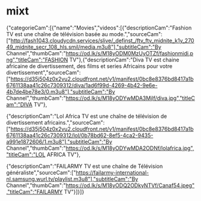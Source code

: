 # mixt
{"categorieCam":[{"name":"Movies","videos":[{"descriptionCam":"Fashion TV est une chaîne de télévision basée au mode.","sourceCam":["http://fash1043.cloudycdn.services/slive/_definst_/ftv_ftv_midnite_k1y_27049_midnite_secr_108_hls.smil/media.m3u8"],"subtitleCam":"By Channel","thumbCam":"https://od.lk/s/M18yODM0MzUyOTZf/fashionmidi.png","titleCam":"FASHION TV"},{"descriptionCam":"Diva TV est chaine africaine de divertissement, des films et series Africains pour votre divertissement","sourceCam":["https://d35j504z0x2vu2.cloudfront.net/v1/manifest/0bc8e8376bd8417a1b6761138aa41c26c7309312/diva/1ad6f99d-4269-4b42-9e6e-4b7de4be78e3/0.m3u8"],"subtitleCam":"By Channel","thumbCam":"https://od.lk/s/M18yODYwMDA3Mjlf/diva.jpg","titleCam":"DIVA TV"},

{"descriptionCam":"Lol Africa TV est une chaîne de télévision de divertissement africains.","sourceCam":["https://d35j504z0x2vu2.cloudfront.net/v1/manifest/0bc8e8376bd8417a1b6761138aa41c26c7309312/lol/0b78bd62-8ef5-4ca2-9435-a991e1872606/1.m3u8"],"subtitleCam":"By Channel","thumbCam":"https://od.lk/s/M18yODYwMDA2ODNf/lolafrica.jpg","titleCam":"LOL AFRICA TV"},

{"descriptionCam":"FAILARMY TV est une chaîne de Télévision généraliste","sourceCam":["https://failarmy-international-nl.samsung.wurl.tv/playlist.m3u8"],"subtitleCam":"By Channel","thumbCam":"https://od.lk/s/M18yODQ2ODkyNTVf/Canaf54.jpeg","titleCam":"FAILARMY TV"}]}]}
